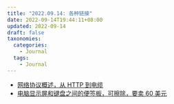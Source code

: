 ```yaml
---
title: "2022.09.14: 各种链接"
date: 2022-09-14T19:44:11+08:00
updated: 2022-09-14
draft: false
taxonomies:
  categories:
    - Journal
  tags:
    - Journal
---
```


- [网络协议概述，从 HTTP 到电缆](https://www.destroyallsoftware.com/compendium/network-protocols?share_key=97d3ba4c24d21147)
- [电脑显示屏和键盘之间的便签板，可擦除，要卖 60 美元](https://www.core77.com/posts/116849/Sticky-Notes-Replacement-A-Whiteboard-Between-Your-Keyboard-and-Monitor)
